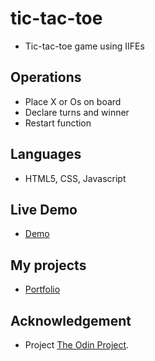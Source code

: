 # tic-tac-toe

- Tic-tac-toe game using IIFEs

## Operations

- Place X or Os on board
- Declare turns and winner
- Restart function

## Languages

- HTML5, CSS, Javascript

## Live Demo

- [Demo](https://shawnnyu.github.io/tic-tac-toe/)

## My projects

- [Portfolio](https://shawnnyu.github.io/portfolio/)

## Acknowledgement

- Project [The Odin Project](https://www.theodinproject.com/home).
